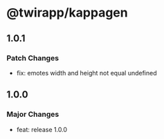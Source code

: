 # @twirapp/kappagen

## 1.0.1

### Patch Changes

- fix: emotes width and height not equal undefined

## 1.0.0

### Major Changes

- feat: release 1.0.0
